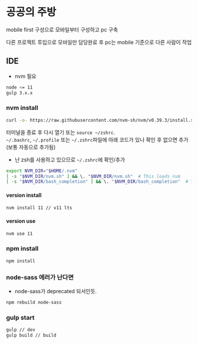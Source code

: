 # 공공의 주방
mobile first 구성으로 모바일부터 구성하고 pc 구축

다른 프로젝트 투입으로 모바일만 담당완료 후 pc는 mobile 기준으로 다른 사람이 작업

## IDE
- nvm 필요
```sh
node <= 11
gulp 3.x.x
```

### nvm install
```sh
curl -o- https://raw.githubusercontent.com/nvm-sh/nvm/v0.39.3/install.sh | bash
```
터미널을 종료 후 다시 열기 또는 `source ~/zshrc`.   
 `~/.bashrc`, `~/.profile` 또는 `~/.zshrc`파일에 아래 코드가 있나 확인 후 없으면 추가 (보통 자동으로 추가됨)
  - 난 zsh를 사용하고 있으므로 `~/.zshrc`에 확인/추가 
```sh
export NVM_DIR="$HOME/.nvm"
[ -s "$NVM_DIR/nvm.sh" ] && \. "$NVM_DIR/nvm.sh"  # This loads nvm
[ -s "$NVM_DIR/bash_completion" ] && \. "$NVM_DIR/bash_completion"  # This loads nvm bash_completion
```
 #### version install
 ```sh
 nvm install 11 // v11 lts
 ```
 
 #### version use
 ```sh
 nvm use 11
 ```

### npm install
```sh
npm install
```

### node-sass 에러가 난다면
- node-sass가 deprecated 되서인듯.
```sh
npm rebuild node-sass
```

### gulp start
```sh
gulp // dev
gulp build // build
```

